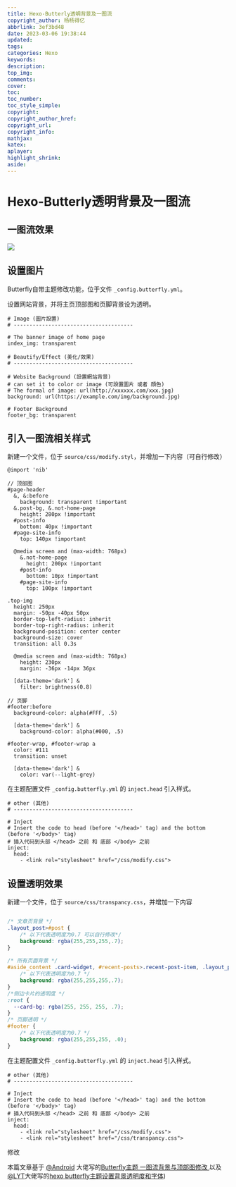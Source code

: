 ```yaml
---
title: Hexo-Butterly透明背景及一图流
copyright_author: 杨杨得亿
abbrlink: 3ef3bd48
date: 2023-03-06 19:38:44
updated:
tags:
categories: Hexo
keywords:
description:
top_img:
comments:
cover:
toc:
toc_number:
toc_style_simple:
copyright:
copyright_author_href:
copyright_url:
copyright_info:
mathjax:
katex:
aplayer:
highlight_shrink:
aside:
---
```


# Hexo-Butterly透明背景及一图流

## 一图流效果

<img src="https://obsidian-1306832247.cos.ap-nanjing.myqcloud.com/hexo/Hexo%E4%B8%80%E5%9B%BE%E6%B5%81%E6%96%87%E7%AB%A0.jpg"/>

## **设置图片**

Butterfly自带主题修改功能，位于文件 `_config.butterfly.yml`。

设置网站背景，并将主页顶部图和页脚背景设为透明。

```
# Image (圖片設置)
# --------------------------------------

# The banner image of home page
index_img: transparent

# Beautify/Effect (美化/效果)
# --------------------------------------

# Website Background (設置網站背景)
# can set it to color or image (可設置圖片 或者 顔色)
# The formal of image: url(http://xxxxxx.com/xxx.jpg)
background: url(https://example.com/img/background.jpg)

# Footer Background
footer_bg: transparent
```

## 引入一图流相关样式

新建一个文件，位于 `source/css/modify.styl`，并增加一下内容（可自行修改）

```
@import 'nib'

// 顶部图
#page-header
  &, &:before
    background: transparent !important
  &.post-bg, &.not-home-page
    height: 280px !important
  #post-info
    bottom: 40px !important
  #page-site-info
    top: 140px !important

  @media screen and (max-width: 768px)
    &.not-home-page
      height: 200px !important
    #post-info
      bottom: 10px !important
    #page-site-info
      top: 100px !important

.top-img
  height: 250px
  margin: -50px -40px 50px
  border-top-left-radius: inherit
  border-top-right-radius: inherit
  background-position: center center
  background-size: cover
  transition: all 0.3s

  @media screen and (max-width: 768px)
    height: 230px
    margin: -36px -14px 36px

  [data-theme='dark'] &
    filter: brightness(0.8)

// 页脚
#footer:before
  background-color: alpha(#FFF, .5)

  [data-theme='dark'] &
    background-color: alpha(#000, .5)

#footer-wrap, #footer-wrap a
  color: #111
  transition: unset

  [data-theme='dark'] &
    color: var(--light-grey)
```

在主题配置文件 `_config.butterfly.yml` 的 `inject.head` 引入样式。

```
# other (其他)
# --------------------------------------

# Inject
# Insert the code to head (before '</head>' tag) and the bottom (before '</body>' tag)
# 插入代码到头部 </head> 之前 和 底部 </body> 之前
inject:
  head:
    - <link rel="stylesheet" href="/css/modify.css">
```

## 设置透明效果

新建一个文件，位于 `source/css/transpancy.css`，并增加一下内容

```css

/* 文章页背景 */
.layout_post>#post {
    /* 以下代表透明度为0.7 可以自行修改*/
    background: rgba(255,255,255,.7);
}
 
/* 所有页面背景 */
#aside_content .card-widget, #recent-posts>.recent-post-item, .layout_page>div:first-child:not(.recent-posts), .layout_post>#page, .layout_post>#post, .read-mode .layout_post>#post{
    /* 以下代表透明度为0.7 */
    background: rgba(255,255,255,.7);
}
/*侧边卡片的透明度 */
:root {
  --card-bg: rgba(255, 255, 255, .7);
}
/* 页脚透明 */
#footer {
	/* 以下代表透明度为0.7 */
	background: rgba(255,255,255, .0);
}
```

在主题配置文件 `_config.butterfly.yml` 的 `inject.head` 引入样式。

```
# other (其他)
# --------------------------------------

# Inject
# Insert the code to head (before '</head>' tag) and the bottom (before '</body>' tag)
# 插入代码到头部 </head> 之前 和 底部 </body> 之前
inject:
  head:
    - <link rel="stylesheet" href="/css/modify.css">
    - <link rel="stylesheet" href="/css/transpancy.css">
```

修改

本篇文章基于 [@Android](https://android99.com) 大佬写的[Butterfly主题 一图流背景与顶部图修改 ](https://android99.com/2021/08/10/butterfly-top-image-modify/)以及[@LYT](https://blog.lyt11.cn/)大佬写的[hexo butterfly主题设置背景透明度和字体](https://blog.lyt11.cn/posts/ffa37d2ba5f9/))

